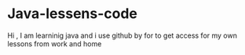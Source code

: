 # Java-lessens-code
Hi , I am learninig java and i use github by for to get access for my own lessons from work and home  
